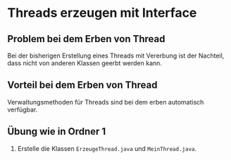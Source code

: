 # Threads erzeugen mit Interface

## Problem bei dem Erben von Thread
Bei der bisherigen Erstellung eines Threads mit Vererbung ist der Nachteil, dass nicht von anderen Klassen geerbt werden kann.

## Vorteil bei dem Erben von Thread
Verwaltungsmethoden für Threads sind bei dem erben automatisch verfügbar.

## Übung wie in Ordner 1
1. Erstelle die Klassen `ErzeugeThread.java` und `MeinThread.java`.
